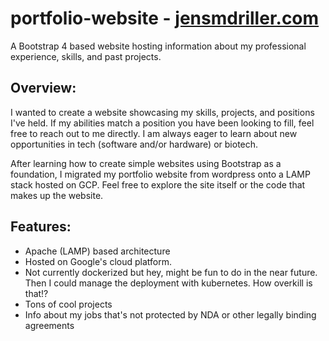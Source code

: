 # portfolio-website - [jensmdriller.com](http://jensmdriller.com)
A Bootstrap 4 based website hosting information about my professional experience, skills, and past projects. 

## Overview:
I wanted to create a website showcasing my skills, projects, and positions I've held. If my abilities match a position you have been looking to fill, feel free to reach out to me directly. I am always eager to learn about new opportunities in tech (software and/or hardware) or biotech.

After learning how to create simple websites using Bootstrap as a foundation, I migrated my portfolio website from wordpress onto a LAMP stack hosted on GCP. Feel free to explore the site itself or the code that makes up the website. 

## Features:
- Apache (LAMP) based architecture
- Hosted on Google's cloud platform. 
- Not currently dockerized but hey, might be fun to do in the near future. Then I could manage the deployment with kubernetes. How overkill is that!?
- Tons of cool projects
- Info about my jobs that's not protected by NDA or other legally binding agreements